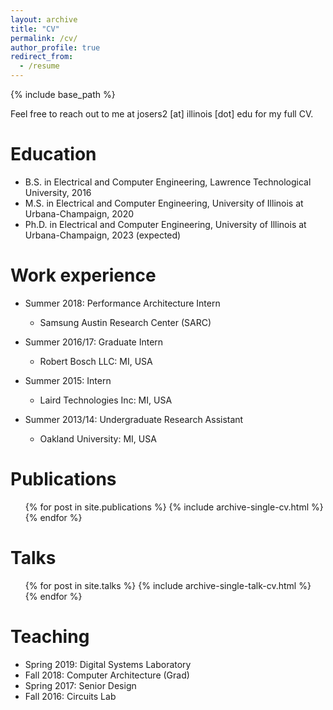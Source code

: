 ```yaml
---
layout: archive
title: "CV"
permalink: /cv/
author_profile: true
redirect_from:
  - /resume
---
```


{% include base_path %}

Feel free to reach out to me at josers2 [at] illinois [dot] edu
 for my full CV.

Education
======
* B.S. in Electrical and Computer Engineering, Lawrence Technological
University, 2016
* M.S. in Electrical and Computer Engineering, University of Illinois at
 Urbana-Champaign, 2020
* Ph.D. in Electrical and Computer Engineering, University of Illinois at
 Urbana-Champaign, 2023 (expected)

Work experience
======
* Summer 2018: Performance Architecture Intern
  * Samsung Austin Research Center (SARC)

* Summer 2016/17: Graduate Intern
  * Robert Bosch LLC: MI, USA
  
* Summer 2015: Intern
  * Laird Technologies Inc: MI, USA
  
* Summer 2013/14: Undergraduate Research Assistant
  * Oakland University: MI, USA
  
Publications
======
  <ul>{% for post in site.publications %}
    {% include archive-single-cv.html %}
  {% endfor %}</ul>
  
Talks
======
  <ul>{% for post in site.talks %}
    {% include archive-single-talk-cv.html %}
  {% endfor %}</ul>
  
Teaching
======
* Spring 2019: Digital Systems Laboratory
* Fall 2018: Computer Architecture (Grad)
* Spring 2017: Senior Design
* Fall 2016: Circuits Lab
